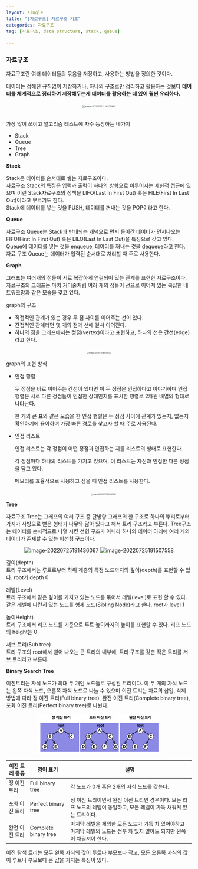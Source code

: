 ```yaml
---
layout: single
title: "[자료구조] 자료구조 기초"
categories: 자료구조
tag: [자료구조, data structure, stack, queue]

---
```


### 자료구조

자료구조란 여러 데이터들의 묶음을 저장하고, 사용하는 방법을 정의한 것이다.

데이터는 정해진 규칙없이 저장하거나, 하나의 구조로만 정리하고 활용하는 것보다 **데이터를 체계적으로 정리하여 저장해두는게 데이터를 활용하는 데 있어  훨씬 유리하다.**

<center>

<img src="../../images/2022-07-22-datastructure_first/image-20220721224557980.png" alt="image-20220721224557980" style="zoom: 44%;" />

</center><br>

가장 많이 쓰이고 알고리즘 테스트에 자주 등장하는 네가지

- Stack
- Queue
- Tree
- Graph


**Stack**

Stack은 데이터를 순서대로 쌓는 자료구조이다.  
자료구조 Stack의 특징은 입력과 출력이 하나의 방향으로 이루어지는 제한적 접근에 있으며 이런 Stack자료구조의 정책을 LIFO(Last In First Out) 혹은 FILE(First In Last Out)이라고 부르기도 한다.  
Stack에 데이터를 넣는 것을 PUSH, 데이터를 꺼내는 것을 POP이라고 한다.

**Queue**

자료구조 Queue는 Stack과 반대되는 개념으로 먼저 들어간 데이터가 먼저나오는 FIFO(First In First Out) 혹은 LILO(Last In Last Out)을 특징으로 갖고 있다.  
Queue에 데이터를 넣는 것을 enqueue, 데이터를 꺼내는 것을 dequeue라고 한다.  
자료 구조 Queue는 데이터가 입력된 순서대로 처리할 때 주로 사용한다.

**Graph**

그래프는 여러개의 점들이 서로 복잡하게 연결되어 있는 관계를 표현한 자료구조이다.  
자료구조의 그래프는 마치 거미줄처럼 여러 개의 점들이 선으로 이어져 있는 복잡한 네트워크망과 같은 모습을 갖고 있다.

graph의 구조

- 직접적인 관계가 있는 경우 두 점 사이를 이어주는 선이 있다.
- 간접적인 관계라면 몇 개의 점과 선에 걸쳐 이어진다.
- 하나의 점을 그래프에서는 정점(vertex)이라고 표현하고, 하나의 선은 간선(edge)라고 한다.

<center>

<img src="../../images/2022-07-22-datastructure_first/image-20220725190311023.png" alt="image-20220725190311023" style="zoom: 33%;" />

</center>

graph의 표현 방식

- 인접 행렬

  두 정점을 바로 이어주는 간선이 있다면 이 두 정점은 인접하다고 이야기하며 인접 행렬은 서로 다른 정점들이 인접한 상태인지를 표시한 행렬로 2차원 배열의 형태로 나타난다.

  한 개의 큰 표와 같은 모습을 한 인접 행렬은 두 정점 사이에 관계가 있는지, 없는지 확인하기에 용이하며 가장 빠른 경로를 찾고자 할 때 주로 사용된다.

- 인접 리스트

  인접 리스트는 각 정점이 어떤 정점과 인접하는 지를 리스트의 형태로 표현한다.

  각 정점마다 하나의 리스트를 가지고 있으며, 이 리스트는 자신과 인접한 다른 정점을 담고 있다.

  메모리를 효율적으로 사용하고 싶을 때 인접 리스트를 사용한다.

  <center>  

  <img src="../../images/2022-07-22-datastructure_first/image-20220725190940540.png" alt="image-20220725190940540" style="zoom: 33%;" />

</center>

**Tree**

자료구조 Tree는 그래프의 여러 구조 중 단방향 그래프의 한 구조로 하나의 뿌리로부터 가지가 사방으로 뻗은 형태가 나무와 닮아 있다고 해서 트리 구조라고 부른다. Tree구조는 데이터를 순차적으로 나열 시킨 선형 구조가 아니라 하나의 데이터 아래에 여러 개의 데이터가 존재할 수 있는 비선형 구조이다.

<center>

<img src="../../images/2022-07-22-datastructure_first/image-20220725191436067.png" alt="image-20220725191436067" width = "250" height="200" />

<img src="../../images/2022-07-22-datastructure_first/image-20220725191507558.png" alt="image-20220725191507558" width = "350" height="200" />

</center>

깊이(depth)  
트리 구조에서는 루트로부터 하위 계층의 특정 노드까지의 깊이(depth)를 표현할 수 있다. root가 depth 0

레벨(Level)  
트리 구조에서 같은 깊이를 가지고 있는 노드를 묶어서 레벨(level)로 표현 할 수 있다. 같은 레벨에 나란히 있는 노드를 형제 노드(Sibling Node)라고 한다. root가 level 1

높이Height)  
트리 구조에서 리프 노드를 기준으로 루트 높이까지의 높이를 표현할 수 있다. 리프 노드의 height는 0

서브 트리(Sub tree)  
트리 구조의 root에서 뻗어 나오는 큰 트리의 내부에, 트리 구조를 갖춘 작은 트리를 서브 트리라고 부른다.

**Binary Search Tree**

이진트리는 자식 노드가 최대 두 개인 노드들로 구성된 트리이다. 이 두 개의 자식 노드는 왼쪽 자식 노드, 오른쪽 자식 노드로 나눌 수 있으며 이진 트리는 자료의 삽입, 삭제 방법에 따라 정 이진 트리(Full binary tree), 완전 이진 트리(Complete binary tree), 포화 이진 트리(Perfect binary tree)로 나뉜다.

<center>

<img src="../images/2022-07-22-datastructure_first/image-20220725192930052.png" alt="image-20220725192930052" style="zoom: 33%;" />

</center>

| 이진 트리 종류 | 영어 표기            | 설명                                                         |
| -------------- | -------------------- | ------------------------------------------------------------ |
| 정 이진 트리   | Full binary tree     | 각 노드가 0개 혹은 2개의 자식 노드를 갖는다.                 |
| 포화 이진 트리 | Perfect binary tree  | 정 이진 트리이면서 완전 이진 트리인 경우이다. 모든 리프 노드의 레벨이 동일하고, 모든 레벨이 가득 채워져 있는 트리이다. |
| 완전 이진 트리 | Complete binary tree | 마지막 레벨을 제외한 모든 노드가 가득 차 있어야하고 마지막 레벨의 노드는 전부 차 있지 않아도 되지만 왼쪽이 채워져야 한다. |

이진 탐색 트리는 모두 왼쪽 자식의 값이 루트나 부모보다 작고, 모든 오른쪽 자식의 값이 루트나 부모보다 큰 값을 가지는 특징이 있다.
